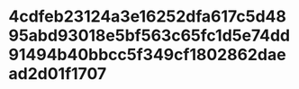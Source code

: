 # 4cdfeb23124a3e16252dfa617c5d4895abd93018e5bf563c65fc1d5e74dd91494b40bbcc5f349cf1802862daead2d01f1707